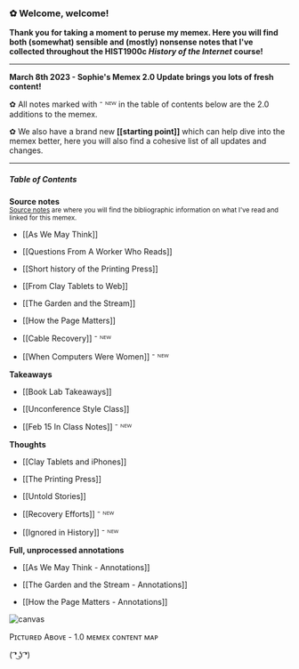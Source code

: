 ### ✿ Welcome, welcome! 

**Thank you for taking a moment to peruse my memex. Here you will find both (somewhat) sensible and (mostly) nonsense notes that I've collected throughout the HIST1900c *History of the Internet* course!**

---

**March 8th 2023 - Sophie's Memex 2.0 Update brings you lots of fresh content!** 

 ✿ All notes marked with ⁻ ᴺᴱᵂ in the table of contents below are the 2.0 additions to the memex. 

 ✿ We also have a brand new **[[starting point]]** which can help dive into the memex better, here you will also find a cohesive list of all updates and changes.

---

##### Table of Contents

**Source notes**
<br><sub>[Source notes](https://probablyanxious.github.io/hist1900-memex/Source%20Notes/A.%20Index/) are where you will find the bibliographic information on what I've read and linked for this memex.</sub><br>

- [[As We May Think]]

- [[Questions From A Worker Who Reads]]

- [[Short history of the Printing Press]]

- [[From Clay Tablets to Web]]

- [[The Garden and the Stream]]

- [[How the Page Matters]]

- [[Cable Recovery]] ⁻ ᴺᴱᵂ 

- [[When Computers Were Women]] ⁻ ᴺᴱᵂ 

**Takeaways** 

- [[Book Lab Takeaways]]

- [[Unconference Style Class]]

- [[Feb 15 In Class Notes]] ⁻ ᴺᴱᵂ 

**Thoughts** 

- [[Clay Tablets and iPhones]]

- [[The Printing Press]]

- [[Untold Stories]]

- [[Recovery Efforts]] ⁻ ᴺᴱᵂ 

- [[Ignored in History]] ⁻ ᴺᴱᵂ 

**Full, unprocessed annotations**

- [[As We May Think - Annotations]]

- [[The Garden and the Stream - Annotations]]

- [[How the Page Matters - Annotations]]


![canvas](https://user-images.githubusercontent.com/113275183/218152139-18a446a5-8d91-4b4e-8150-08779b7b494f.png)

Pɪᴄᴛᴜʀᴇᴅ Aʙᴏᴠᴇ - 1.0 ᴍᴇᴍᴇx ᴄᴏɴᴛᴇɴᴛ ᴍᴀᴘ

( ͡❛ ͜ʖ ͡❛)
